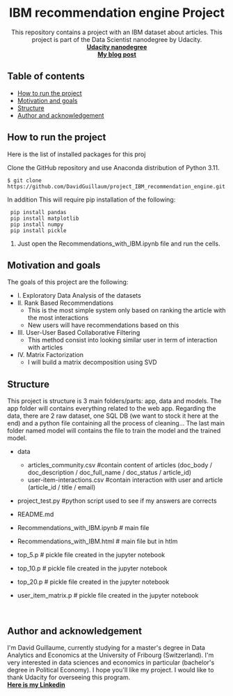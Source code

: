 <h1 align="center">IBM recommendation engine Project</h1>

<p align="center">
This repository contains a project with an IBM dataset about articles. This project is part of the Data Scientist nanodegree by Udacity.<br>
  <a href="https://www.udacity.com/course/data-scientist-nanodegree--nd025?campaign_name=back2skills&coupon=BACK2SKILLS&utm_source=gsem_brand&utm_medium=ads_r&utm_campaign=19167921312_c_individuals&utm_term=143524475679&utm_keyword=data%20science%20udacity_e&gclid=CjwKCAjwrranBhAEEiwAzbhNtU2AhXMTLOAIxbb7dFpKJJ5RpY5AJ2vrr2QDXU5EzU5AiBIidf2R_hoCqrYQAvD_BwE"><strong>Udacity nanodegree</strong></a>
  <br>
  <a href="https://medium.com/@guillaume.david11"><strong>My blog post</strong></a>
  <br>
</p>

## Table of contents

- [How to run the project](#How-to-run-the-project)
- [Motivation and goals](#Motivation-and-goals)
- [Structure](#Structure)
- [Author and acknowledgement](#author-and-acknowledgement)

## How to run the project

Here is the list of installed packages for this proj


Clone the GitHub repository and use Anaconda distribution of Python 3.11.

    $ git clone https://github.com/DavidGuillaum/project_IBM_recommendation_engine.git

In addition This will require pip installation of the following:

     pip install pandas
     pip install matplotlib
     pip install numpy
     pip install pickle


1. Just open the Recommendations_with_IBM.ipynb file and run the cells.


## Motivation and goals

The goals of this project are the following:
- I. Exploratory Data Analysis of the datasets
- II. Rank Based Recommendations
    - This is the most simple system only based on ranking the article with the most interactions
    - New users will have recommendations based on this
- III. User-User Based Collaborative Filtering
    - This method consist into looking similar user in term of interaction with articles
- IV. Matrix Factorization
    - I will build a matrix decomposition using SVD


## Structure
This project is structure is 3 main folders/parts: app, data and models. The app folder will contains everything related to the web app. Regarding the data, there are 2 raw dataset, one SQL DB (we want to stock it here at the end) and a python file containing all the process of cleaning... The last main folder named model will contains the file to train the model and the trained model.
- data
    - articles_community.csv #contain content of articles (doc_body / doc_description / doc_full_name / doc_status / article_id)
    - user-item-interactions.csv #contain interaction with user and article (article_id / title / email)

- project_test.py #python script used to see if my answers are corrects

- README.md

- Recommendations_with_IBM.ipynb # main file

- Recommendations_with_IBM.html # main file but in htlm

- top_5.p # pickle file created in the jupyter notebook

- top_10.p # pickle file created in the jupyter notebook

- top_20.p # pickle file created in the jupyter notebook

- user_item_matrix.p # pickle file created in the jupyter notebook


<br>


## Author and acknowledgement
I'm David Guillaume, currently studying for a master's degree in Data Analytics and Economics at the University of Fribourg (Switzerland). I'm very interested in data sciences and economics in particular (bachelor's degree in Political Economy). I hope you'll like my project. I would like to thank Udacity for overseeing this program.
<br>
<a href="https://www.linkedin.com/in/david-guillaume-a7bb1b201/"><strong>Here is my Linkedin</strong></a>
<br>